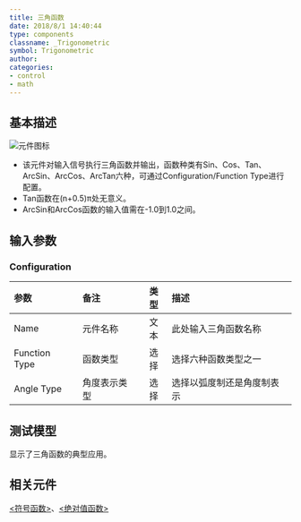 ```yaml
---
title: 三角函数
date: 2018/8/1 14:40:44
type: components
classname: _Trigonometric
symbol: Trigonometric
author: 
categories: 
- control
- math
---
```

## <span id="comp_desc">基本描述</span>
![元件图标]()

+ 该元件对输入信号执行三角函数并输出，函数种类有Sin、Cos、Tan、ArcSin、ArcCos、ArcTan六种，可通过Configuration/Function Type进行配置。
+ Tan函数在(n+0.5)π处无意义。
+ ArcSin和ArcCos函数的输入值需在-1.0到1.0之间。

## <span id="comp_params">输入参数</span>
### <span id="comp_params_group_Configuration">Configuration</span>
| 参数 | 备注 | 类型 | 描述 |
| :--- | :--- | :--: | :--- |
| <span id="comp_params_param_Name">Name</span> | 元件名称 | 文本 | 此处输入三角函数名称 |
| <span id="comp_params_param_Type">Function Type</span> | 函数类型 | 选择 | 选择六种函数类型之一 |
| <span id="comp_params_param_Mode">Angle Type</span> | 角度表示类型 | 选择 | 选择以弧度制还是角度制表示 |

[Name]: #comp_params_param_Name "Name"
[Function Type]: #comp_params_param_Type "Function Type"
[Angle Type]: #comp_params_param_Mode "Angle Type"

## <span id="comp_example">测试模型</span>
[<test Trigonometric>](<test link>)显示了三角函数的典型应用。

## <span id="comp_seealso">相关元件</span>
[<符号函数>](<test link>)、[<绝对值函数>](<test link>)





